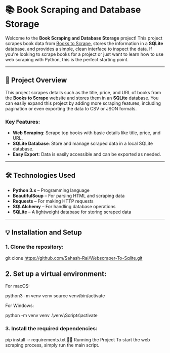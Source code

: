 # 📚 Book Scraping and Database Storage

Welcome to the **Book Scraping and Database Storage** project! This project scrapes book data from [Books to Scrape](https://books.toscrape.com/), stores the information in a **SQLite** database, and provides a simple, clean interface to inspect the data. If you're looking to scrape books for a project or just want to learn how to use web scraping with Python, this is the perfect starting point.

---

## 🚀 Project Overview

This project scrapes details such as the title, price, and URL of books from the **Books to Scrape** website and stores them in an **SQLite** database. You can easily expand this project by adding more scraping features, including pagination or even exporting the data to CSV or JSON formats.

### Key Features:

- **Web Scraping**: Scrape top books with basic details like title, price, and URL.
- **SQLite Database**: Store and manage scraped data in a local SQLite database.
- **Easy Export**: Data is easily accessible and can be exported as needed.

---

## 🛠️ Technologies Used

- **Python 3.x** – Programming language
- **BeautifulSoup** – For parsing HTML and scraping data
- **Requests** – For making HTTP requests
- **SQLAlchemy** – For handling database operations
- **SQLite** – A lightweight database for storing scraped data

---

## 💡 Installation and Setup

### 1. Clone the repository:

git clone https://github.com/Sahash-Rai/Webscraper-To-Sqlite.git

## 2. Set up a virtual environment:

For macOS:

python3 -m venv venv
source venv/bin/activate

For Windows:

python -m venv venv
.\venv\Scripts\activate
### 3. Install the required dependencies:

pip install -r requirements.txt
🏃‍♂️ Running the Project
To start the web scraping process, simply run the main script.





